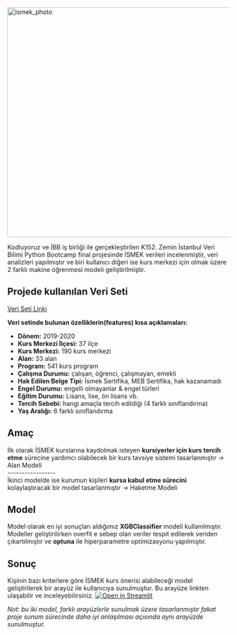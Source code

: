 <img width="522" alt="ismek_photo" src="https://github.com/team-pikachuuuu/BootcampProjects/assets/97554694/23e5643d-5cce-4959-9d2d-4efa64ff5595">


Kodluyoruz ve İBB iş birliği ile gerçekleştirilen K152. Zemin İstanbul Veri Bilimi Python Bootcamp final projesinde İSMEK verileri incelenmiştir, veri analizleri yapılmıştır ve biri kullanıcı diğeri ise kurs merkezi için olmak üzere 2 farklı makine öğrenmesi modeli geliştirilmiştir. 

## Projede kullanılan Veri Seti 
[Veri Seti Linki](https://data.ibb.gov.tr/dataset/2019-2020-yillari-arasindaki-ismek-egitim-alan-vatandas-verisi/resource/acc4c5d6-7654-48fb-a460-bffc6050f1b2)

**Veri setinde bulunan özelliklerin(features) kısa açıklamaları:** 

* **Dönem:** 2019-2020 <br/>
* **Kurs Merkezi İlçesi:** 37 ilçe <br/>
* **Kurs Merkezi:** 190 kurs merkezi <br/>
* **Alan:** 33 alan <br/>
* **Program:** 541 kurs program <br/>
* **Çalışma Durumu:** çalışan, öğrenci, çalışmayan, emekli <br/>
* **Hak Edilen Belge Tipi:** İsmek Sertifika, MEB Sertifika, hak kazanamadı <br/>
* **Engel Durumu:** engelli olmayanlar & engel türleri <br/>
* **Eğitim Durumu:** Lisans, lise, ön lisans vb. <br/>
* **Tercih Sebebi:** hangi amaçla tercih edildiği (4 farklı sınıflandırma) <br/>
* **Yaş Aralığı:** 6 farklı sınıflandırma <br/>



## Amaç
İlk olarak İSMEK kurslarına kaydolmak isteyen **kursiyerler için kurs tercih etme** sürecine yardımcı olabilecek bir kurs tavsiye sistemi tasarlanmıştır -> Alan Modeli <br/>
----------------- <br/>
İkinci modelde ise kurumun kişileri **kursa kabul etme sürecini** kolaylaştıracak bir model tasarlanmıştır -> Haketme Modeli

## Model
Model olarak en iyi sonuçları aldığımız **XGBClassifier** modeli kullanılmıştır.
Modeller geliştirilirken overfit e sebep olan veriler tespit edilerek veriden çıkartılmıştır ve **optuna** ile hiperparametre optimizasyonu yapılmıştır.

## Sonuç
Kişinin bazı kriterlere göre İSMEK kurs önerisi alabileceği model geliştirilerek bir arayüz ile kullanıcıya sunulmuştur. Bu arayüze linkten ulaşabilir ve inceleyebilirsiniz.
[![Open in Streamlit](https://static.streamlit.io/badges/streamlit_badge_black_white.svg)](https://team-pikachu.streamlit.app/Modeller)

*Not: bu iki model, farklı arayüzlerle sunulmak üzere tasarlanmıştır fakat proje sunum sürecinde daha iyi anlaşılması açısında aynı arayüzde sunulmuştur.*
